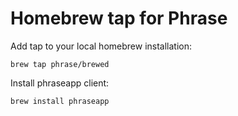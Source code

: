 # Homebrew tap for Phrase

Add tap to your local homebrew installation:

    brew tap phrase/brewed

Install phraseapp client:

    brew install phraseapp

